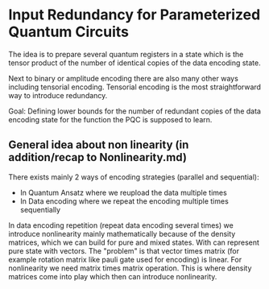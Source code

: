 # Input Redundancy for Parameterized Quantum Circuits

The idea is to prepare several quantum registers in a state which is the tensor product of the number of identical copies of the data encoding state. 

Next to binary or amplitude encoding there are also many other ways including tensorial encoding.
Tensorial encoding is the most straightforward way to introduce redundancy.

Goal: Defining lower bounds for the number of redundant copies of the data encoding state for the function the PQC is supposed to learn.

## General idea about non linearity (in addition/recap to Nonlinearity.md)

There exists mainly 2 ways of encoding strategies (parallel and sequential): 
- In Quantum Ansatz where we reupload the data multiple times 
- In Data encoding where we repeat the encoding multiple times sequentially

In data encoding repetition (repeat data encoding several times) we introduce nonlinearity mainly mathematically because of the density matrices, which we can build for pure and mixed states. With can represent pure state with vectors. The "problem" is that vector times matrix (for example rotation matrix like pauli gate used for encoding) is linear. For nonlinearity we need matrix times matrix operation. This is where density matrices come into play which then can introduce nonlinearity.